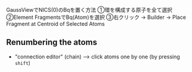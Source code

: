 GaussViewでNICS(0)のBqを置く方法
①環を構成する原子を全て選択
②Element FragmentsでBq(Atom)を選択
③右クリック → Builder → Place Fragment at Centroid of Selected Atoms


## Renumbering the atoms
* "connection editor" (chain) --> click atoms one by one (by pressing `shift`)